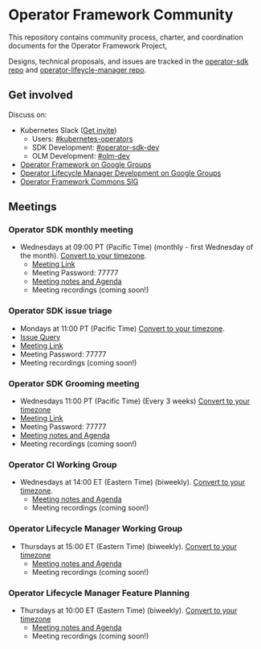 # Operator Framework Community

This repository contains community process, charter, and coordination documents for the Operator Framework Project,

Designs, technical proposals, and issues are tracked in the [operator-sdk repo](https://github.com/operator-framework/operator-sdk/tree/master/doc) and [operator-lifeycle-manager repo](https://github.com/operator-framework/operator-lifecycle-manager/tree/master/doc/design).

## Get involved

Discuss on:
* Kubernetes Slack ([Get invite](https://slack.k8s.io))
  * Users: [#kubernetes-operators](https://kubernetes.slack.com/messages/kubernetes-operators)
  * SDK Development: [#operator-sdk-dev](https://kubernetes.slack.com/messages/operator-sdk-dev)
  * OLM Development: [#olm-dev](https://kubernetes.slack.com/messages/olm-dev)
* [Operator Framework on Google Groups](https://groups.google.com/forum/#!forum/operator-framework)
* [Operator Lifecycle Manager Development on Google Groups](https://groups.google.com/forum/#!forum/operator-framework-olm-dev)
* [Operator Framework Commons SIG](https://commons.openshift.org/sig/OpenshiftOperators.html)

## Meetings

### Operator SDK monthly meeting

* Wednesdays at 09:00 PT (Pacific Time) (monthly - first Wednesday of the month). [Convert to your timezone](http://www.thetimezoneconverter.com/?t=9:00&tz=PT%20%28Pacific%20Time%29).
  * [Meeting Link](https://zoom.us/j/8415370125)
  * Meeting Password: 77777
  * [Meeting notes and Agenda](https://docs.google.com/document/d/1ujWb-rSJ4JWeHLVxK0WS5ZuSJgeESG42MDeYjSl9Q6U/edit#)
  * Meeting recordings (coming soon!)
  
### Operator SDK issue triage

  * Mondays at 11:00 PT (Pacific Time) [Convert to your timezone](http://www.thetimezoneconverter.com/?t=11:00&tz=PT%20%28Pacific%20Time%29).
  * [Issue Query](https://github.com/operator-framework/operator-sdk/issues?q=is%3Aopen+is%3Aissue+no%3Amilestone+sort%3Acreated-asc)
  * [Meeting Link](https://zoom.us/j/8415370125)
  * Meeting Password: 77777
  * Meeting recordings (coming soon!)
  
### Operator SDK Grooming meeting
  * Wednesdays 11:00 PT (Pacific Time) (Every 3 weeks) [Convert to your timezone](http://www.thetimezoneconverter.com/?t=11:00&tz=PT%20%28Pacific%20Time%29)
  * [Meeting Link](https://zoom.us/j/8415370125)
  * Meeting Password: 77777
  * [Meeting notes and Agenda](https://docs.google.com/document/d/1ujWb-rSJ4JWeHLVxK0WS5ZuSJgeESG42MDeYjSl9Q6U/edit#)
  * Meeting recordings (coming soon!)

### Operator CI Working Group

* Wednesdays at 14:00 ET (Eastern Time) (biweekly). [Convert to your timezone](http://www.thetimezoneconverter.com/?t=11:00&tz=PT%20%28Eastern%20Time%29).
  * [Meeting notes and Agenda](https://docs.google.com/document/d/14aUnEEIYmvUhnIvF_pl86-1BzJj9y6t1xY4ImIHtWXY/edit#)
  * Meeting recordings (coming soon!)

### Operator Lifecycle Manager Working Group

* Thursdays at 15:00 ET (Eastern Time) (biweekly). [Convert to your timezone](https://www.thetimezoneconverter.com/?t=3%3A00%20pm&tz=Eastern%20Time%20(ET)&)
  * [Meeting notes and Agenda](https://docs.google.com/document/d/1Zuv-BoNFSwj10_zXPfaS9LWUQUCak2c8l48d0-AhpBw/edit)
  * Meeting recordings (coming soon!)

### Operator Lifecycle Manager Feature Planning
* Thursdays at 10:00 ET (Eastern Time) (biweekly). [Convert to your timezone](http://www.thetimezoneconverter.com/?t=10:00&tz=ET%20%28Eastern%20Time%29)
  * [Meeting notes and Agenda](https://docs.google.com/document/d/1LMQ5QlEYgGBeSc75fhHh-VFJ8_B2j4ieBcagIa-QfwU/edit#)
  * Meeting recordings (coming soon!)
